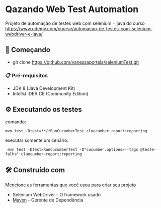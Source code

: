 # Qazando Web Test Automation

Projeto de automação de testes web com selenium + java do curso https://www.udemy.com/course/automacao-de-testes-com-selenium-webdriver-e-java/

## 🚀 Começando

- git clone https://github.com/vanessaportela/seleniumTest.git

### 📋 Pré-requisitos

- JDK 8 (Java Development Kit)
- IntelliJ IDEA CE (Community Edition)


## ⚙️ Executando os testes

comando:
```
mvn test -Dtest=**/*RunCucumberTest cluecumber-report:reporting
```
executar somente um cenário:

```
 mvn test -Dtest=RunCucumberTest -D"cucumber.options=--tags @teste-falha" cluecumber-report:reporting
```

## 🛠️ Construído com

Mencione as ferramentas que você usou para criar seu projeto

* Selenium WebDriver - O framework usado
* [Maven](https://maven.apache.org/) - Gerente de Dependência


